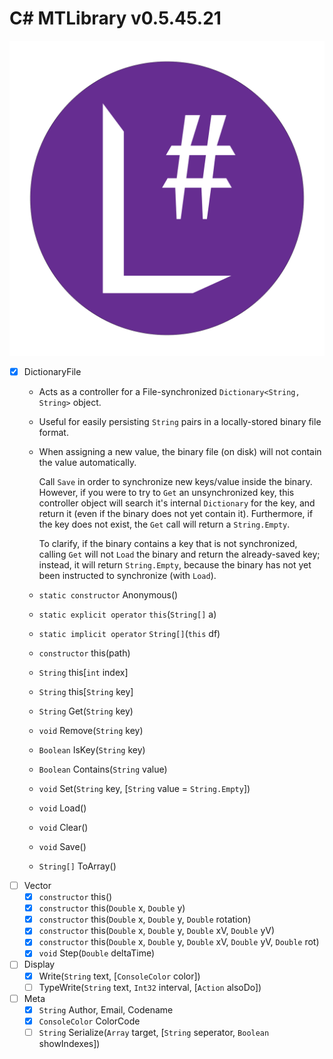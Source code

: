 # C# MTLibrary v0.5.45.21
![Logo](icon.png "MTLibrary:C#")

- [x] DictionaryFile
  - Acts as a controller for a File-synchronized
    `Dictionary<String, String>` object.
  - Useful for easily persisting `String` pairs in a locally-stored binary file format.
  - When assigning a new value, the binary file (on disk) will not contain the value
    automatically.
    
    Call `Save` in order to synchronize new keys/value inside the binary.
    However, if you were to try to `Get` an unsynchronized key, this controller object
    will search it's internal `Dictionary` for the key, and return it (even if the
    binary does not yet contain it). Furthermore, if the key does not exist,
    the `Get` call will return a `String.Empty`.
    
    To clarify, if the binary contains a key that is not synchronized, calling
    `Get` will not `Load` the binary and return the already-saved key;
    instead, it will return `String.Empty`, because the binary
    has not yet been instructed to synchronize (with `Load`).
  - `static constructor` Anonymous()
  - `static explicit operator` `this`(`String[]` a)
  - `static implicit operator` `String[]`(`this` df)
  - `constructor` this(path)
  - `String` this[`int` index]
  - `String` this[`String` key]
  - `String` Get(`String` key)
  - `void` Remove(`String` key)
  - `Boolean` IsKey(`String` key)
  - `Boolean` Contains(`String` value)
  - `void` Set(`String` key, [`String` value = `String.Empty`]) 
  - `void` Load()
  - `void` Clear()
  - `void` Save()
  - `String[]` ToArray()
- [ ] Vector
  - [x] `constructor` this()
  - [x] `constructor` this(`Double` x, `Double` y)
  - [x] `constructor` this(`Double` x, `Double` y, `Double` rotation) 
  - [x] `constructor` this(`Double` x, `Double` y, `Double` xV,
        `Double` yV) 
  - [x] `constructor` this(`Double` x, `Double` y, `Double` xV,
        `Double` yV, `Double` rot)
  - [x] `void` Step(`Double` deltaTime)
- [ ] Display
  - [x] Write(`String` text, [`ConsoleColor` color])
  - [ ] TypeWrite(`String` text, `Int32` interval, [`Action` alsoDo])
- [ ] Meta
  - [x] `String` Author, Email, Codename
  - [x] `ConsoleColor` ColorCode
  - [ ] `String` Serialize(`Array` target, [`String` seperator, `Boolean` showIndexes])